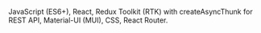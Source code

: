 JavaScript (ES6+), React, Redux Toolkit (RTK) with createAsyncThunk for REST API, Material-UI (MUI), CSS, React Router.
